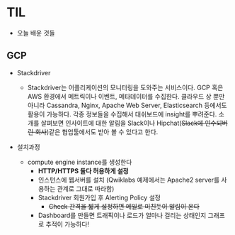 # TIL
- 오늘 배운 것들

## GCP
- Stackdriver
  - Stackdriver는 어플리케이션의 모니터링을 도와주는 서비스이다. GCP 혹은 AWS 환경에서 메트릭이나 이벤트, 메타데이터를 수집한다. 클라우드 상 뿐만 아니라 Cassandra, Nginx, Apache Web Server, Elasticsearch 등에서도 활용이 가능하다. 각종 정보들을 수집해서 대쉬보드에 insight를 뿌려준다. 소개를 살펴보면 인사이트에 대한 알림을 Slack이나 Hipchat(~~Slack에 인수되버린 회사~~)같은 협업툴에서도 받아 볼 수 있다고 한다.

- 설치과정
  - compute engine instance를 생성한다
    - **HTTP/HTTPS 둘다 허용하게 설정**
    - 인스턴스에 웹서버를 설치 (Qwiklabs 예제에서는 Apache2 server를 사용하는 관계로 그대로 따라함)
    - Stackdriver 회원가입 후 Alerting Policy 설정
      - ~~Check 간격을 짧게 설정하면 메일로 미친듯이 알림이 온다~~
    - Dashboard를 만들면 트래픽이나 로드가 얼마나 걸리는 상태인지 그래프로 추적이 가능하다!

